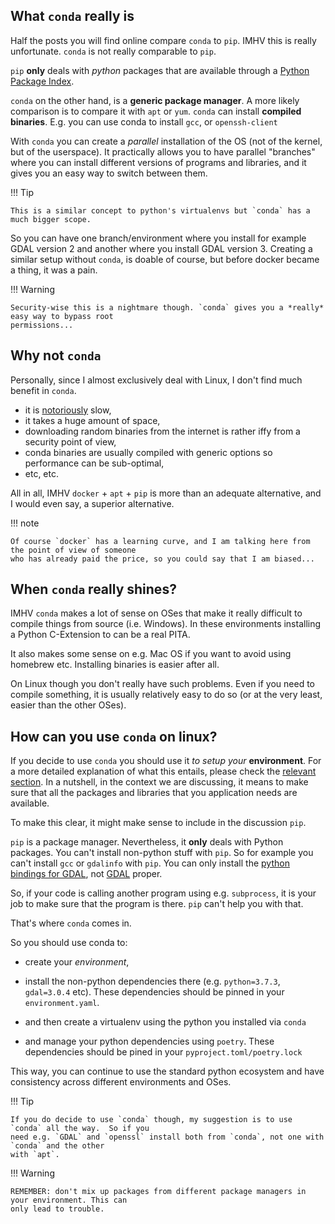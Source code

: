## What `conda` really is

Half the posts you will find online compare `conda` to `pip`.  IMHV this is really unfortunate.
`conda` is not really comparable to `pip`.

`pip` **only** deals with *python* packages that are available through a [Python
Package Index](https://pypi.org/).

`conda` on the other hand, is a **generic package manager**.  A more likely comparison is to compare
it with `apt` or `yum`.  `conda` can install **compiled binaries**.  E.g. you can use conda to
install `gcc`, or `openssh-client`


With `conda` you can create a *parallel* installation of the OS (not of the kernel, but of the
userspace).  It practically allows you to have parallel "branches"  where you can install different
versions of programs and libraries, and it gives you an easy way to switch between them.

!!! Tip

    This is a similar concept to python's virtualenvs but `conda` has a much bigger scope.

So you can have one branch/environment where you install for example GDAL version 2 and another
where you install GDAL version 3.  Creating a similar setup without `conda`, is doable of course,
but before docker became a thing, it was a pain.

!!! Warning

    Security-wise this is a nightmare though. `conda` gives you a *really* easy way to bypass root
    permissions...

## Why not `conda`

Personally, since I almost exclusively deal with Linux, I don't find much benefit in `conda`.

- it is [notoriously](https://github.com/QuantStack/mamba) slow,
- it takes a huge amount of space,
- downloading random binaries from the internet is rather iffy from a security point of view,
- conda binaries are usually compiled with generic options so performance can be sub-optimal,
- etc, etc.

All in all, IMHV `docker` + `apt` + `pip` is more than an adequate alternative, and I would even
say, a superior alternative.

!!! note

    Of course `docker` has a learning curve, and I am talking here from the point of view of someone
    who has already paid the price, so you could say that I am biased...

## When `conda` really shines?

IMHV `conda` makes a lot of sense on OSes that make it really difficult to compile things from
source (i.e. Windows). In these environments installing a Python C-Extension to can be a real PITA.

It also makes some sense on e.g. Mac OS if you want to avoid using homebrew etc. Installing binaries
is easier after all.

On Linux though you don't really have such problems.  Even if you need to compile something, it is
usually relatively easy to do so (or at the very least, easier than the other OSes).

## How can you use `conda` on linux?

If you decide to use `conda` you should use it *to setup your* **environment**. For a more detailed
explanation of what this entails, please check the [relevant
section](02_reproducible_environment.md).  In a nutshell, in the context we are discussing, it means
to make sure that all the packages and libraries that you application needs are available.

To make this clear, it might make sense to include in the discussion `pip`.

`pip` is a package manager. Nevertheless, it **only** deals with Python packages.  You can't install
non-python stuff with `pip`.  So for example you can't install `gcc` or `gdalinfo` with `pip`.  You
can only install the [python bindings for GDAL](https://pypi.org/project/GDAL/), not
[GDAL](https://gdal.org/) proper.

So, if your code is calling another program using e.g. `subprocess`, it is your job to make sure
that the program is there. `pip` can't help you with that.

That's where `conda` comes in.

So you should use conda to:

- create your *environment*,

- install the non-python dependencies there (e.g. `python=3.7.3`, `gdal=3.0.4` etc). These
  dependencies should be pinned in your `environment.yaml`.

- and then create a virtualenv using the python you installed via `conda`

- and manage your python dependencies using `poetry`. These dependencies should be pined in your
  `pyproject.toml/poetry.lock`

This way, you can continue to use the standard python ecosystem and have consistency across
different environments and OSes.

!!! Tip

    If you do decide to use `conda` though, my suggestion is to use `conda` all the way.  So if you
    need e.g. `GDAL` and `openssl` install both from `conda`, not one with `conda` and the other
    with `apt`.

!!! Warning

    REMEMBER: don't mix up packages from different package managers in your environment. This can
    only lead to trouble.

